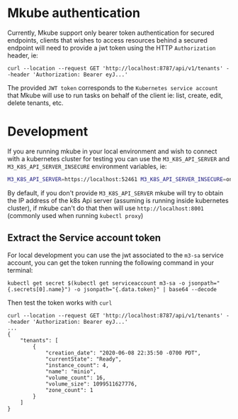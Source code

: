 # Mkube authentication

Currently, Mkube support only bearer token authentication for secured endpoints,
clients that wishes to access resources behind a secured endpoint will need to provide
a jwt token using the HTTP `Authorization` header, ie: 

```
curl --location --request GET 'http://localhost:8787/api/v1/tenants' --header 'Authorization: Bearer eyJ...'
```

The provided `JWT token` corresponds to the `Kubernetes service account` that Mkube will use to run tasks on behalf of the client
ie: list, create, edit, delete tenants, etc.

# Development


If you are running mkube in your local environment and wish to connect with a kubernetes cluster for testing you can use the
`M3_K8S_API_SERVER` and `M3_K8S_API_SERVER_INSECURE` environment variables, ie:

```bash
M3_K8S_API_SERVER=https://localhost:52461 M3_K8S_API_SERVER_INSECURE=on ./m3 server
```

By default, if you don't provide `M3_K8S_API_SERVER` mkube will try to obtain the IP address of the k8s Api server (assuming is running inside
kubernetes cluster), if mkube can't do that then will use `http://localhost:8001` (commonly used when running `kubectl proxy`)

## Extract the Service account token

For local development you can use the jwt associated to the `m3-sa` service account, you can get the token running
the following command in your terminal:

```
kubectl get secret $(kubectl get serviceaccount m3-sa -o jsonpath="{.secrets[0].name}") -o jsonpath="{.data.token}" | base64 --decode
```

Then test the token works with `curl`
```
curl --location --request GET 'http://localhost:8787/api/v1/tenants' --header 'Authorization: Bearer eyJ...'
...
{
    "tenants": [
        {
            "creation_date": "2020-06-08 22:35:50 -0700 PDT",
            "currentState": "Ready",
            "instance_count": 4,
            "name": "minio",
            "volume_count": 16,
            "volume_size": 1099511627776,
            "zone_count": 1
        }
    ]
}
```